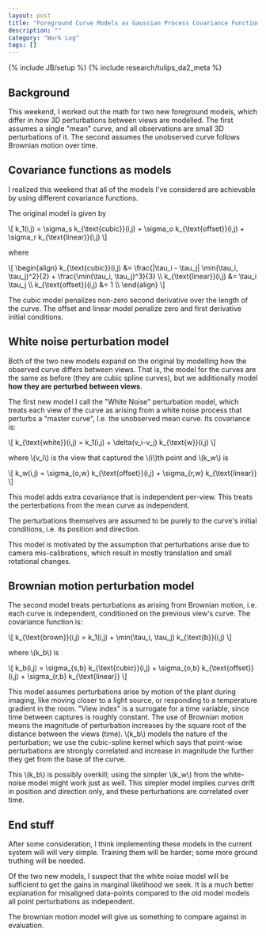 ```yaml
---
layout: post
title: "Foreground Curve Models as Gaussian Process Covariance Function"
description: ""
category: "Work Log"
tags: []
---
```

{% include JB/setup %}
{% include research/tulips_da2_meta %}

Background
-------------
 This weekend, I worked out the math for two new foreground models, which differ in how 3D perturbations between views are modelled.  The first assumes a single "mean" curve, and all observations are small 3D perturbations of it.  The second assumes the unobserved curve follows Brownian motion over time.

Covariance functions as models
---------------
I realized this weekend that all of the models I've considered are achievable by using different covariance functions.

The original model is given by

<div> \[
k_1(i,j) = \sigma_s k_{\text{cubic}}(i,j) + \sigma_o  k_{\text{offset}}(i,j) + \sigma_r k_{\text{linear}}(i,j)
\] </div>

where

<div> \[
\begin{align}
k_{\text{cubic}}(i,j) &= \frac{|\tau_i - \tau_j| \min(\tau_i, \tau_j)^2}{2} + \frac{\min(\tau_i, \tau_j)^3}{3} \\
k_{\text{linear}}(i,j) &= \tau_i \tau_j  \\
k_{\text{offset}}(i,j) &= 1 \\ 
\end{align}
\] </div>

The cubic model penalizes non-zero second derivative over the length of the curve.  The offset and linear model penalize zero and first derivative initial conditions.

White noise perturbation model
------------------------------------
Both of the two new models expand on the original by modelling how the observed curve differs between views.  That is, the model for the curves are the same as before (they are cubic spline curves), but we additionally model **how they are perturbed between views**.

The first new model I call the "White Noise" perturbation model, which treats each view of the curve as arising from a white noise process that perturbs a "master curve", I.e. the unobserved mean curve.  Its covariance is:
    
<div> \[
k_{\text{white}}(i,j) = k_1(i,j) + \delta(v_i-v_j) k_{\text{w}}(i,j)
\] </div>


where \\(v_i\\) is the view that captured the \\(i\\)th point and \\(k_w\\) is

<div> \[
k_w(i,j) = \sigma_{o,w}  k_{\text{offset}}(i,j) + \sigma_{r,w} k_{\text{linear}}
\] </div>

This model adds extra covariance that is independent per-view.  This treats the perterbations from the mean curve as independent.

The perturbations themselves are assumed to be purely to the curve's initial conditions, i.e. its position and direction.

This model is motivated by the assumption that perturbations arise due to camera mis-calibrations, which result in mostly translation and small rotational changes.

Brownian motion perturbation model
------------------------------------
The second model treats perturbations as arising from Brownian motion, i.e. each curve is independent, conditioned on the previous view's curve.  The covariance function is:
    
<div> \[
k_{\text{brown}}(i,j) = k_1(i,j) + \min(\tau_i, \tau_j) k_{\text{b}}(i,j)
\] </div>


where \\(k_b\\) is

<div> \[
k_b(i,j) = \sigma_{s,b} k_{\text{cubic}}(i,j) + \sigma_{o,b}  k_{\text{offset}}(i,j) + \sigma_{r,b} k_{\text{linear}}
\] </div>


This model assumes perturbations arise by motion of the plant during imaging, like moving closer to a light source, or responding to a temperature gradient in the room.  "View index" is a surrogate for a time variable, since time between captures is roughly constant.  The use of Brownian motion means the magnitude of perturbation increases by the square root of the distance between the views (time).  \\(k_b\\) models the nature of the perturbation; we use the cubic-spline kernel which says that point-wise perturbations are strongly correlated and increase in magnitude the further they get from the base of the curve.   

This \\(k_b\\) is possibly overkill;  using the simpler \\(k_w\\) from the white-noise model might work just as well.  This simpler model implies curves drift in position and direction only, and these perturbations are correlated over time.

End stuff
----------

After some consideration, I think implementing these models in the current system will will very simple.  Training them will be harder; some more ground truthing will be needed.

Of the two new models, I suspect that the white noise model will be sufficient to get the gains in marginal likelihood we seek.  It is a much better explanation for misaligned data-points compared to the old model models all point perturbations as independent.  

The brownian motion model will give us something to compare against in evaluation.
